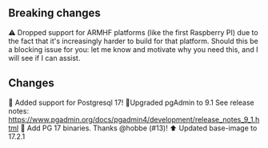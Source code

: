 ## Breaking changes

⚠️ Dropped support for ARMHF platforms (like the first Raspberry PI) due to the fact that it's increasingly harder to build for that platform. Should this be a blocking issue for you: let me know and motivate why you need this, and I will see if I can assist.

## Changes

🎉 Added support for Postgresql 17!
🎉Upgraded pgAdmin to 9.1 See release notes: https://www.pgadmin.org/docs/pgadmin4/development/release_notes_9_1.html
🚛 Add PG 17 binaries. Thanks @hobbe (#13)!
⬆️ Updated base-image to 17.2.1
